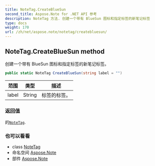 ```yaml
---
title: NoteTag.CreateBlueSun
second_title: Aspose.Note for .NET API 参考
description: NoteTag 方法. 创建一个带有 BlueSun 图标和指定标签的新笔记标签
type: docs
weight: 170
url: /zh/net/aspose.note/notetag/createbluesun/
---
```

## NoteTag.CreateBlueSun method

创建一个带有 BlueSun 图标和指定标签的新笔记标签。

```csharp
public static NoteTag CreateBlueSun(string label = "")
```

| 范围 | 类型 | 描述 |
| --- | --- | --- |
| label | String | 标签的标签。 |

### 返回值

的[`NoteTag`](../).

### 也可以看看

* class [NoteTag](../)
* 命名空间 [Aspose.Note](../../notetag/)
* 部件 [Aspose.Note](../../../)


